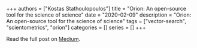 +++
authors = ["Kostas Stathoulopoulos"]
title = "Orion: An open-source tool for the science of science"
date = "2020-02-09"
description = "Orion: An open-source tool for the science of science"
tags = ["vector-search", "scientometrics", "orion"]
categories = []
series = []
+++

Read the full post on [Medium](https://kstathou.medium.com/orion-an-open-source-tool-for-the-science-of-science-4259935f91d4).
